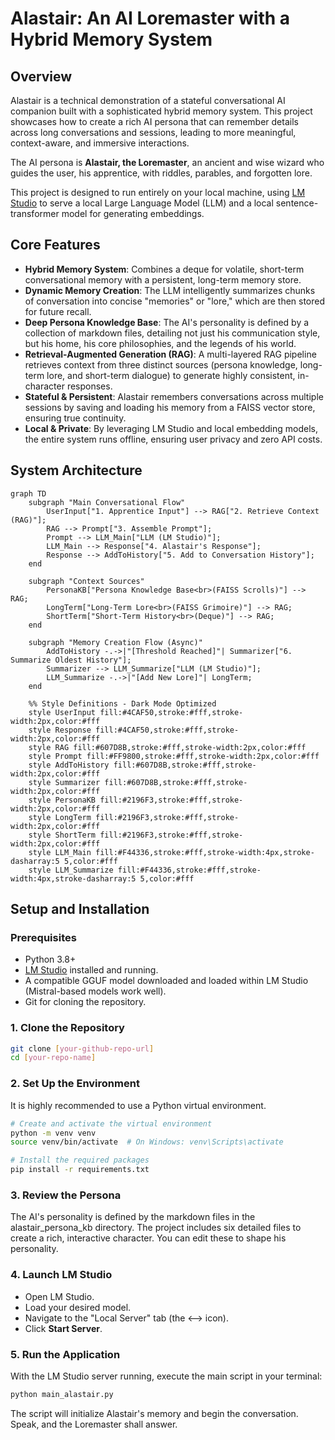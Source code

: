 # **Alastair: An AI Loremaster with a Hybrid Memory System**

## **Overview**

Alastair is a technical demonstration of a stateful conversational AI companion built with a sophisticated hybrid memory system. This project showcases how to create a rich AI persona that can remember details across long conversations and sessions, leading to more meaningful, context-aware, and immersive interactions.

The AI persona is **Alastair, the Loremaster**, an ancient and wise wizard who guides the user, his apprentice, with riddles, parables, and forgotten lore.

This project is designed to run entirely on your local machine, using [LM Studio](https://lmstudio.ai/) to serve a local Large Language Model (LLM) and a local sentence-transformer model for generating embeddings.

## **Core Features**

* **Hybrid Memory System**: Combines a deque for volatile, short-term conversational memory with a persistent, long-term memory store.  
* **Dynamic Memory Creation**: The LLM intelligently summarizes chunks of conversation into concise "memories" or "lore," which are then stored for future recall.  
* **Deep Persona Knowledge Base**: The AI's personality is defined by a collection of markdown files, detailing not just his communication style, but his home, his core philosophies, and the legends of his world.  
* **Retrieval-Augmented Generation (RAG)**: A multi-layered RAG pipeline retrieves context from three distinct sources (persona knowledge, long-term lore, and short-term dialogue) to generate highly consistent, in-character responses.  
* **Stateful & Persistent**: Alastair remembers conversations across multiple sessions by saving and loading his memory from a FAISS vector store, ensuring true continuity.  
* **Local & Private**: By leveraging LM Studio and local embedding models, the entire system runs offline, ensuring user privacy and zero API costs.

## **System Architecture**

```mermaid
graph TD
    subgraph "Main Conversational Flow"
        UserInput["1. Apprentice Input"] --> RAG["2. Retrieve Context (RAG)"];
        RAG --> Prompt["3. Assemble Prompt"];
        Prompt --> LLM_Main["LLM (LM Studio)"];
        LLM_Main --> Response["4. Alastair's Response"];
        Response --> AddToHistory["5. Add to Conversation History"];
    end

    subgraph "Context Sources"
        PersonaKB["Persona Knowledge Base<br>(FAISS Scrolls)"] --> RAG;
        LongTerm["Long-Term Lore<br>(FAISS Grimoire)"] --> RAG;
        ShortTerm["Short-Term History<br>(Deque)"] --> RAG;
    end

    subgraph "Memory Creation Flow (Async)"
        AddToHistory -.->|"[Threshold Reached]"| Summarizer["6. Summarize Oldest History"];
        Summarizer --> LLM_Summarize["LLM (LM Studio)"];
        LLM_Summarize -.->|"[Add New Lore]"| LongTerm;
    end

    %% Style Definitions - Dark Mode Optimized
    style UserInput fill:#4CAF50,stroke:#fff,stroke-width:2px,color:#fff
    style Response fill:#4CAF50,stroke:#fff,stroke-width:2px,color:#fff
    style RAG fill:#607D8B,stroke:#fff,stroke-width:2px,color:#fff
    style Prompt fill:#FF9800,stroke:#fff,stroke-width:2px,color:#fff
    style AddToHistory fill:#607D8B,stroke:#fff,stroke-width:2px,color:#fff
    style Summarizer fill:#607D8B,stroke:#fff,stroke-width:2px,color:#fff
    style PersonaKB fill:#2196F3,stroke:#fff,stroke-width:2px,color:#fff
    style LongTerm fill:#2196F3,stroke:#fff,stroke-width:2px,color:#fff
    style ShortTerm fill:#2196F3,stroke:#fff,stroke-width:2px,color:#fff
    style LLM_Main fill:#F44336,stroke:#fff,stroke-width:4px,stroke-dasharray:5 5,color:#fff
    style LLM_Summarize fill:#F44336,stroke:#fff,stroke-width:4px,stroke-dasharray:5 5,color:#fff
```

## **Setup and Installation**

### **Prerequisites**

* Python 3.8+
* [LM Studio](https://lmstudio.ai/) installed and running.
* A compatible GGUF model downloaded and loaded within LM Studio (Mistral-based models work well).
* Git for cloning the repository.

### **1\. Clone the Repository**

```bash
git clone [your-github-repo-url]
cd [your-repo-name]
```

### **2\. Set Up the Environment**

It is highly recommended to use a Python virtual environment.

```bash
# Create and activate the virtual environment
python -m venv venv
source venv/bin/activate  # On Windows: venv\Scripts\activate

# Install the required packages
pip install -r requirements.txt
```

### **3\. Review the Persona**

The AI's personality is defined by the markdown files in the alastair\_persona\_kb directory. The project includes six detailed files to create a rich, interactive character. You can edit these to shape his personality.

### **4\. Launch LM Studio**

* Open LM Studio.
* Load your desired model.
* Navigate to the "Local Server" tab (the \<--\> icon).
* Click **Start Server**.

### **5\. Run the Application**

With the LM Studio server running, execute the main script in your terminal:

```bash
python main_alastair.py
```

The script will initialize Alastair's memory and begin the conversation. Speak, and the Loremaster shall answer.
